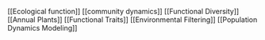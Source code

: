 [[Ecological function]]
[[community dynamics]]
[[Functional Diversity]]
[[Annual Plants]]
[[Functional Traits]]
[[Environmental Filtering]]
[[Population Dynamics Modeling]]
